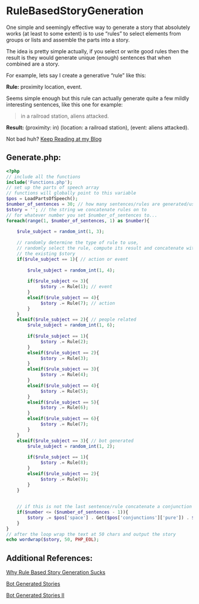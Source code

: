 # RuleBasedStoryGeneration
One simple and seemingly effective way to generate a story that absolutely works (at least to some extent) is to use “rules” to select elements from groups or lists and assemble the parts into a story.

The idea is pretty simple actually, if you select or write good rules then the result is they would generate unique (enough) sentences that when combined are a story.

For example, lets say I create a generative “rule” like this:

**Rule:** proximity location, event.

Seems simple enough but this rule can actually generate quite a few mildly interesting sentences, like this one for example:

> in a railroad station, aliens attacked.

**Result:** (proximity: in) (location: a railroad station), (event: aliens attacked).

Not bad huh? [Keep Reading at my Blog](https://geekgirljoy.wordpress.com/2018/09/13/rule-based-story-generation/)


## Generate.php: 

```php
<?php
// include all the functions
include('Functions.php');
// set up the parts of speech array
// functions will globally point to this variable
$pos = LoadPartsOfSpeech();
$number_of_sentences = 30; // how many sentences/rules are generated/used
$story = ''; // the string we concatenate rules on to
// for whatever number you set $number_of_sentences to...
foreach(range(1, $number_of_sentences, 1) as $number){
	
	$rule_subject = random_int(1, 3);
	
	// randomly determine the type of rule to use,
	// randomly select the rule, compute its result and concatenate with 
	// the existing $story
	if($rule_subject == 1){ // action or event
		
		$rule_subject = random_int(1, 4);
		
		if($rule_subject <= 3){
			 $story .= Rule(1); // event
		}
		elseif($rule_subject == 4){
			 $story .= Rule(7); // action
		}
	}
	elseif($rule_subject == 2){ // people related
		$rule_subject = random_int(1, 6);
		
		if($rule_subject == 1){
			 $story .= Rule(2);
		}
		elseif($rule_subject == 2){
			 $story .= Rule(3);
		}
		elseif($rule_subject == 3){
			 $story .= Rule(4);
		}
		elseif($rule_subject == 4){
			 $story .= Rule(5);
		}
		elseif($rule_subject == 5){
			 $story .= Rule(6);
		}
		elseif($rule_subject == 6){
			 $story .= Rule(7);
		}
	}
	elseif($rule_subject == 3){ // bot generated
		$rule_subject = random_int(1, 2);
		
		if($rule_subject == 1){
			 $story .= Rule(8);
		}
		elseif($rule_subject == 2){
			 $story .= Rule(9);
		}
	}
	
	    
    // if this is not the last sentence/rule concatenate a conjunction
    if($number <= ($number_of_sentences - 1)){
		$story .= $pos['space'] . Get($pos['conjunctions']['pure']) . $pos['space'];
	}
}
// after the loop wrap the text at 50 chars and output the story
echo wordwrap($story, 50, PHP_EOL);
```


## Additional References: 

[Why Rule Based Story Generation Sucks](https://geekgirljoy.wordpress.com/2018/09/21/rule-based-story-code/)

[Bot Generated Stories](https://geekgirljoy.wordpress.com/2018/08/31/bot-generated-stories/)

[Bot Generated Stories II](https://geekgirljoy.wordpress.com/2018/09/05/bot-generated-stories-ii/)
